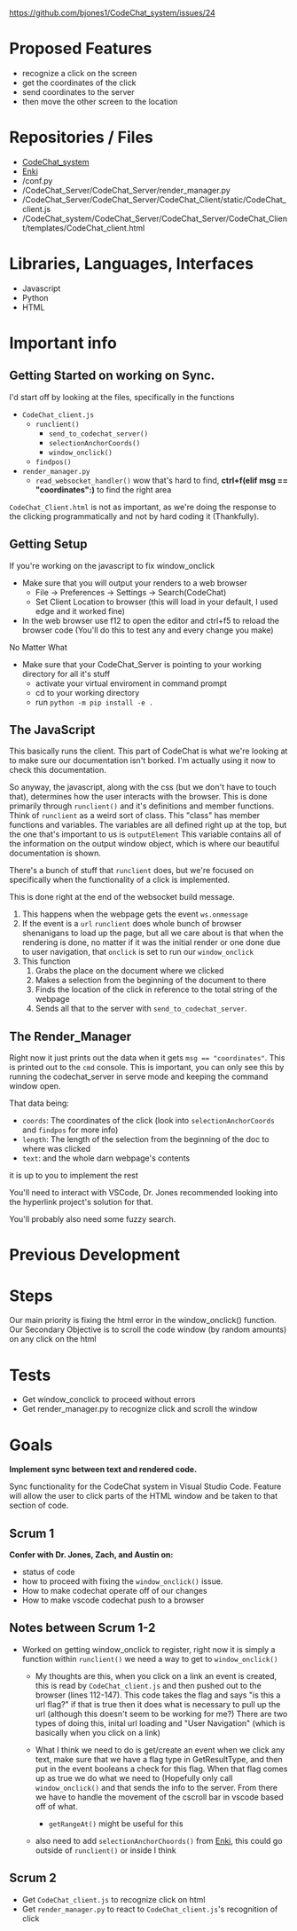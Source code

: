 https://github.com/bjones1/CodeChat_system/issues/24

# Proposed Features

- recognize a click on the screen
- get the coordinates of the click
- send coordinates to the server
- then move the other screen to the location

# Repositories / Files

- [CodeChat_system](https://github.com/bjones1/CodeChat_system)
- [Enki](https://github.com/bjones1/enki/blob/master/enki/plugins/preview/preview_sync.py#L556)
- /conf.py
- /CodeChat_Server/CodeChat_Server/render_manager.py
- /CodeChat_Server/CodeChat_Server/CodeChat_Client/static/CodeChat_client.js
- /CodeChat_system/CodeChat_Server/CodeChat_Server/CodeChat_Client/templates/CodeChat_client.html

# Libraries, Languages, Interfaces

- Javascript
- Python
- HTML


# Important info
## Getting Started on working on Sync.
I'd start off by looking at the files, specifically in the functions
- `CodeChat_client.js`
    - ``runclient()``
        - ``send_to_codechat_server()``
        - ``selectionAnchorCoords()``
        - ``window_onclick()``
    - ``findpos()``
- `render_manager.py`
    - ``read_websocket_handler()`` wow that's hard to find, 
        **ctrl+f(elif msg == "coordinates":)** to find the right area

`CodeChat_Client.html` is not as important, as we're doing the response to the clicking programmatically and not by hard coding it (Thankfully).

## Getting Setup
If you're working on the javascript to fix window_onclick
- Make sure that you will output your renders to a web browser 
    - File -> Preferences -> Settings -> Search(CodeChat)
    - Set Client Location to browser (this will load in your default, I used edge and it worked fine)
- In the web browser use f12 to open the editor and ctrl+f5 to reload the browser code (You'll do this to test any and every change you make)

No Matter What
- Make sure that your CodeChat_Server is pointing to your working directory for all it's stuff
    - activate your virtual enviroment in command prompt
    - cd to your working directory
    - run ``python -m pip install -e .``


## The JavaScript
This basically runs the client. This part of CodeChat is what we're looking at to make sure our documentation isn't borked. I'm actually using it now to check this documentation.

So anyway, the javascript, along with the css (but we don't have to touch that), determines how the user interacts with the browser. This is done primarily through ``runclient()`` and it's definitions and member functions. Think of ``runclient`` as a weird sort of class. This "class" has member functions and variables. The variables are all defined right up at the top, but the one that's important to us is ``outputElement`` This variable contains all of the information on the output window object, which is where our beautiful documentation is shown. 

There's a bunch of stuff that ``runclient`` does, but we're focused on specifically when the functionality of a click is implemented. 

This is done right at the end of the websocket build message.
1. This happens when the webpage gets the event ``ws.onmessage`` 
2. If the event is a ``url`` ``runclient`` does whole bunch of browser shenanigans to load up the page, but all we care about is that when the rendering is done, no matter if it was the initial render or one done due to user navigation, that ``onclick`` is set to run our ``window_onclick``
3. This function 
    1. Grabs the place on the document where we clicked
    2. Makes a selection from the beginning of the document to there
    3. Finds the location of the click in reference to the total string of the webpage
    4. Sends all that to the server with ``send_to_codechat_server``.

## The Render_Manager
Right now it just prints out the data when it gets ``msg == "coordinates"``.
This is printed out to the `cmd` console. This is important, you can only see this by running the codechat_server in serve mode and keeping the command window open.

That data being:
- ``coords``: The coordinates of the click (look into ``selectionAnchorCoords`` and ``findpos`` for more info)
- ``length``: The length of the selection from the beginning of the doc to where was clicked
- ``text``: and the whole darn webpage's contents

it is up to you to implement the rest

You'll need to interact with VSCode, Dr. Jones recommended looking into the hyperlink project's solution for that.

You'll probably also need some fuzzy search.

# Previous Development
# Steps

Our main priority is fixing the html error in the window_onclick() function.
Our Secondary Objective is to scroll the code window (by random amounts) on any click on the html

# Tests
- Get window_conclick to proceed without errors
- Get render_manager.py to recognize click and scroll the window

# Goals

**Implement sync between text and rendered code.**
    
Sync functionality for the CodeChat system in Visual Studio Code.
Feature will allow the user to click parts of the HTML window and be taken to that section of code.

## Scrum 1

**Confer with Dr. Jones, Zach, and Austin on:**
- status of code
- how to proceed with fixing the ``window_onclick()`` issue.
- How to make codechat operate off of our changes
- How to make vscode codechat push to a browser

## Notes between Scrum 1-2

- Worked on getting window_onclick to register, right now it is simply a function within ``runclient()`` we need a way to get to ``window_onclick()``

    - My thoughts are this, when you click on a link an event is created, this is read by `CodeChat_client.js` and then pushed out to the browser (lines 112-147). This code takes the flag and says "is this a url flag?" if that is true then it does what is necessary to pull up the url (although this doesn't seem to be working for me?) There are two types of doing this, inital url loading and "User Navigation" (which is basically when you click on a link)

    - What I think we need to do is get/create an event when we click any text, make sure that we have a flag type in GetResultType, and then put in the event booleans a check for this flag. When that flag comes up as true we do what we need to (Hopefully only call ``window_onclick()`` and that sends the info to the server. From there we have to handle the movement of the cscroll bar in vscode based off of what.

        - ``getRangeAt()`` might be useful for this

    - also need to add ``selectionAnchorChoords()`` from [Enki](https://github.com/bjones1/enki/blob/master/enki/plugins/preview/preview_sync.py#L556), this could go outside of ``runclient()`` or inside I think

## Scrum 2
- Get `CodeChat_client.js` to recognize click on html
- Get `render_manager.py` to react to `CodeChat_client.js`'s recognition of click
